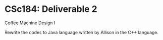 CSc184: Deliverable 2
===================

Coffee Machine Design I

Rewrite the codes to Java language written by Allison in the C++ language.
